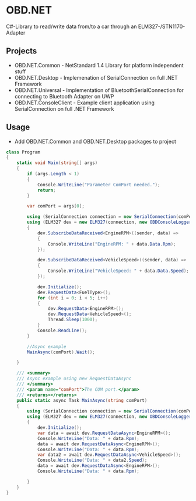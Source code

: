 # OBD.NET
C#-Library to read/write data from/to a car through an ELM327-/STN1170-Adapter

## Projects
* OBD.NET.Common - NetStandard 1.4 Library for platform independent stuff
* OBD.NET.Desktop - Implemenation of SerialConnection on full .NET Framework
* OBD.NET.Universal - Implementation of BluetoothSerialConnection for connecting to Bluetooth Adapter on UWP
* OBD.NET.ConsoleClient - Example client application using SerialConnection on full .NET Framework

## Usage
* Add OBD.NET.Common and OBD.NET.Desktop packages to project
```csharp
class Program
{
    static void Main(string[] args)
    {
        if (args.Length < 1)
        {
            Console.WriteLine("Parameter ComPort needed.");
            return;
        }

        var comPort = args[0];

        using (SerialConnection connection = new SerialConnection(comPort))
        using (ELM327 dev = new ELM327(connection, new OBDConsoleLogger(OBDLogLevel.Debug)))
        {
            dev.SubscribeDataReceived<EngineRPM>((sender, data) =>
            {
                Console.WriteLine("EngineRPM: " + data.Data.Rpm);
            });

            dev.SubscribeDataReceived<VehicleSpeed>((sender, data) =>
            {
                Console.WriteLine("VehicleSpeed: " + data.Data.Speed);
            });

            dev.Initialize();
            dev.RequestData<FuelType>();
            for (int i = 0; i < 5; i++)
            {
                dev.RequestData<EngineRPM>();
                dev.RequestData<VehicleSpeed>();
                Thread.Sleep(1000);
            }
            Console.ReadLine();
        }

        //Async example
        MainAsync(comPort).Wait();

    }

    /// <summary>
    /// Async example using new RequestDataAsync
    /// </summary>
    /// <param name="comPort">The COM port.</param>
    /// <returns></returns>
    public static async Task MainAsync(string comPort)
    {
        using (SerialConnection connection = new SerialConnection(comPort))
        using (ELM327 dev = new ELM327(connection, new OBDConsoleLogger(OBDLogLevel.Debug)))
        {
            dev.Initialize();
            var data = await dev.RequestDataAsync<EngineRPM>();
            Console.WriteLine("Data: " + data.Rpm);
            data = await dev.RequestDataAsync<EngineRPM>();
            Console.WriteLine("Data: " + data.Rpm);
            var data2 = await dev.RequestDataAsync<VehicleSpeed>();
            Console.WriteLine("Data: " + data2.Speed);
            data = await dev.RequestDataAsync<EngineRPM>();
            Console.WriteLine("Data: " + data.Rpm);

        }
    }
}
```


